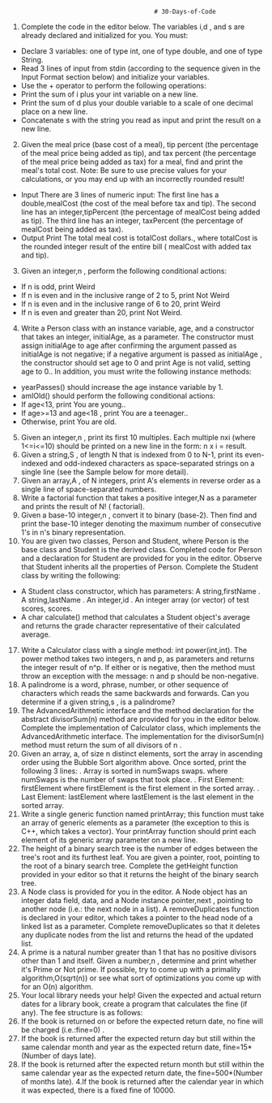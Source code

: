                                             # 30-Days-of-Code
                                            
 1. Complete the code in the editor below. The variables i,d , and s are already declared and initialized for you. You must:

* Declare 3 variables: one of type int, one of type double, and one of type String.
* Read 3 lines of input from stdin (according to the sequence given in the Input Format section below) and initialize your variables.
* Use the + operator to perform the following operations: 
* Print the sum of i plus your int variable on a new line.
* Print the sum of d plus your double variable to a scale of one decimal place on a new line.
* Concatenate s with the string you read as input and print the result on a new line.
2. Given the meal price (base cost of a meal), tip percent (the percentage of the meal price being added as tip), and tax percent (the percentage of the meal price being added as tax) for a meal, find and print the meal's total cost.
Note: Be sure to use precise values for your calculations, or you may end up with an incorrectly rounded result!
* Input
There are 3  lines of numeric input: 
The first line has a double,mealCost  (the cost of the meal before tax and tip). 
The second line has an integer,tipPercent  (the percentage of mealCost being added as tip). 
The third line has an integer, taxPercent (the percentage of mealCost  being added as tax).
* Output
Print The total meal cost is totalCost dollars., where totalCost is the rounded integer result of the entire bill ( mealCost with added tax and tip).

3. Given an integer,n , perform the following conditional actions:
* If n is odd, print Weird
* If n is even and in the inclusive range of 2 to 5, print Not Weird
* If n is even and in the inclusive range of 6 to 20, print Weird
* If n  is even and greater than 20, print Not Weird.

4. Write a Person class with an instance variable, age, and a constructor that takes an integer, initialAge, as a parameter. The constructor must assign initialAge to age  after confirming the argument passed as initialAge  is not negative; if a negative argument is passed as initialAge , the constructor should set age to 0  and print Age is not valid, setting age to 0.. In addition, you must write the following instance methods:
* yearPasses() should increase the age instance variable by 1.
* amIOld() should perform the following conditional actions:
* If age<13, print You are young..
* If age>=13 and age<18 , print You are a teenager..
* Otherwise, print You are old.

5. Given an integer,n , print its first 10  multiples. Each multiple nxi  (where 1<=i<=10) should be printed on a new line in the 
form: n x i = result.
6. Given a string,S , of length N that is indexed from 0 to N-1, print its even-indexed and odd-indexed characters as  space-separated
strings on a single line (see the Sample below for more detail).
7. Given an array,A , of N integers, print A's elements in reverse order as a single line of space-separated numbers.
9. Write a factorial function that takes a positive integer,N  as a parameter and prints the result of N! ( factorial).
10. Given a base-10 integer,n , convert it to binary (base-2). Then find and print the base-10 integer denoting the maximum number of consecutive 1's in n's binary representation.
12. You are given two classes, Person and Student, where Person is the base class and Student is the derived class. Completed code for Person and a declaration for Student are provided for you in the editor. Observe that Student inherits all the properties of Person.
Complete the Student class by writing the following:
*  A Student class constructor, which has  parameters:
A string,firstName .
A string,lastName .
An integer,id .
An integer array (or vector) of test scores, scores.
* A char calculate() method that calculates a Student object's average and returns the grade character representative of their          calculated average.
17. Write a Calculator class with a single method: int power(int,int). The power method takes two integers, n and p, as parameters and returns the integer result of n^p. If either  or  is negative, then the method must throw an exception with the message: n and p should be non-negative.
18. A palindrome is a word, phrase, number, or other sequence of characters which reads the same backwards and forwards. Can you determine if a given string,s , is a palindrome?
19. The AdvancedArithmetic interface and the method declaration for the abstract divisorSum(n) method are provided for you in the 
editor below.
Complete the implementation of Calculator class, which implements the AdvancedArithmetic interface. The implementation for the divisorSum(n) method must return the sum of all divisors of n .
20. Given an array, a, of size n distinct elements, sort the array in ascending order using the Bubble Sort algorithm above. Once sorted, print the following 3 lines:
. Array is sorted in numSwaps swaps. 
where numSwaps is the number of swaps that took place.
. First Element: firstElement 
where firstElement is the first element in the sorted array.
. Last Element: lastElement 
where lastElement is the last element in the sorted array.
21. Write a single generic function named printArray; this function must take an array of generic elements as a parameter (the 
exception to this is C++, which takes a vector). 
Your printArray function should print each element of its generic array parameter on a new line. 
22. The height of a binary search tree is the number of edges between the tree's root and its furthest leaf. You are given a pointer,
root, pointing to the root of a binary search tree. Complete the getHeight function provided in your editor so that it returns the height of the binary search tree.
23. A Node class is provided for you in the editor. A Node object has an integer data field, data, and a Node instance pointer,next , pointing to another node (i.e.: the next node in a list).
A removeDuplicates function is declared in your editor, which takes a pointer to the head node of a linked list as a parameter. Complete removeDuplicates so that it deletes any duplicate nodes from the list and returns the head of the updated list.
25. A prime is a natural number greater than 1 that has no positive divisors other than 1 and itself. Given a number,n , determine and print whether it's Prime or Not prime.
If possible, try to come up with a  primality algorithm,O(sqrt(n)) or see what sort of optimizations you come up with for an O(n)  algorithm. 
26. Your local library needs your help! Given the expected and actual return dates for a library book, create a program that calculates the fine (if any). The fee structure is as follows:
1. If the book is returned on or before the expected return date, no fine will be charged (i.e.:fine=0) .
2. If the book is returned after the expected return day but still within the same calendar month and year as the expected return date, fine=15*(Number of days late).
3. If the book is returned after the expected return month but still within the same calendar year as the expected return date, the 
fine=500*(Number of months late).
4.If the book is returned after the calendar year in which it was expected, there is a fixed fine of 10000.
